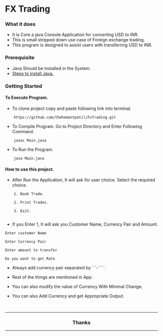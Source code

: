 # FX Trading

### What it does

- It is Core  a java Console Application for converting USD to INR. 
- This is small stripped down use case of Foreign exchange trading. 
- This program is designed to assist users with transferring USD to INR.

### Prerequisite
- Java Should be Installed in the System.
- [Steps to install Java.](https://www.javatpoint.com/javafx-how-to-install-java)

### Getting Started


#### To Execute Program.

- To clone project copy and paste following link into terminal.

``` 
	https://github.com/thehemantpatil/FxTrading.git 
```

- To Compile Program. Go to Project Directory and Enter Following Command.

``` 
	javac Main.java
```

-  To Run the Program.

``` 
	java Main.java
```

#### How to use this project.

- After Run the Application, It will ask for user choice. Select the required choice.

```
	1. Book Trade.
	
	2. Print Trades.
	
	3. Exit.
	
```
- If you Enter 1, It will ask you Customer Name, Currency Pair and Amount.


```
Enter customer Name

Enter Currency Pair

Enter amount to transfer

Do you want to get Rate

```

- Always add currency pair separated by ```-`````.


- Rest of the things are mentioned in App.


- You can also modify the value of Currency With Minimal Change.


- You can also Add Currency and get Appropriate Output.

<br>

<hr>
	<h3 style = "text-align:center">Thanks</h3>
<hr>

